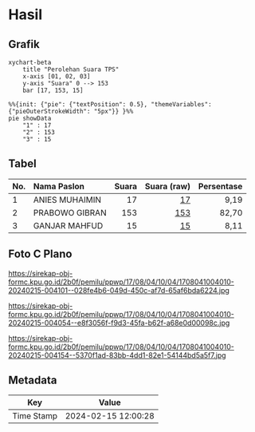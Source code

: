 # Hasil

## Grafik

```mermaid
xychart-beta
    title "Perolehan Suara TPS"
    x-axis [01, 02, 03]
    y-axis "Suara" 0 --> 153
    bar [17, 153, 15]
```

```mermaid
%%{init: {"pie": {"textPosition": 0.5}, "themeVariables": {"pieOuterStrokeWidth": "5px"}} }%%
pie showData
    "1" : 17
    "2" : 153
    "3" : 15
```

## Tabel

| No. | Nama Paslon    | Suara | Suara (raw) | Persentase |
|:--- |:-------------- | -----:| -----------:| ----------:|
| 1   | ANIES MUHAIMIN | 17    | [17][p-1]   | 9,19       |
| 2   | PRABOWO GIBRAN | 153   | [153][p-2]  | 82,70      |
| 3   | GANJAR MAHFUD  | 15    | [15][p-3]   | 8,11       |


[p-1]: https://github.com/gigit-pemilu/pemilu-2024-17-bengkulu/blob/main/pilpres/hitung-suara/sub/17-bengkulu/sub/08-kepahiang/sub/04-kepahiang/sub/1004-pasar-kepahiangan/sub/010-tps/sub/paslon-1.txt
[p-2]: https://github.com/gigit-pemilu/pemilu-2024-17-bengkulu/blob/main/pilpres/hitung-suara/sub/17-bengkulu/sub/08-kepahiang/sub/04-kepahiang/sub/1004-pasar-kepahiangan/sub/010-tps/sub/paslon-2.txt
[p-3]: https://github.com/gigit-pemilu/pemilu-2024-17-bengkulu/blob/main/pilpres/hitung-suara/sub/17-bengkulu/sub/08-kepahiang/sub/04-kepahiang/sub/1004-pasar-kepahiangan/sub/010-tps/sub/paslon-3.txt

## Foto C Plano

https://sirekap-obj-formc.kpu.go.id/2b0f/pemilu/ppwp/17/08/04/10/04/1708041004010-20240215-004101--028fe4b6-049d-450c-af7d-65af6bda6224.jpg

https://sirekap-obj-formc.kpu.go.id/2b0f/pemilu/ppwp/17/08/04/10/04/1708041004010-20240215-004054--e8f3056f-f9d3-45fa-b62f-a68e0d00098c.jpg

https://sirekap-obj-formc.kpu.go.id/2b0f/pemilu/ppwp/17/08/04/10/04/1708041004010-20240215-004154--5370f1ad-83bb-4dd1-82e1-54144bd5a5f7.jpg


## Metadata

| Key        | Value               |
| ---------- | ------------------- |
| Time Stamp | 2024-02-15 12:00:28 |



